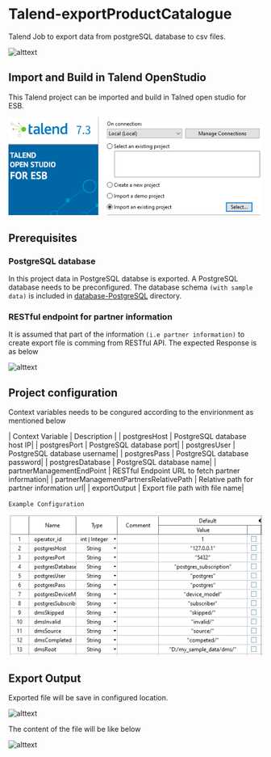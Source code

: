 # Talend-exportProductCatalogue
Talend Job to export data from postgreSQL database to csv files. 

![alttext](https://github.com/myTalendProjects/Talend-exportProductCatalogue/blob/main/images/TalendJob.PNG?raw=true)


## Import and Build in Talend OpenStudio
This Talend project can be imported and build in Talned open studio for ESB.

![alttext](./images/ImportProject.PNG?raw=true)

## Prerequisites

### PostgreSQL database
In this project data in PostgreSQL databse is exported. 
A PostgreSQL database needs to be preconfigured. The database schema `(with sample data)` is included in [database-PostgreSQL](./main/database_PostgreSQL) directory.

### RESTful endpoint for partner information

It is assumed that part of the information `(i.e partner information)` to create export file is comming from RESTful API.
The expected Response is as below

![alttext](./images/partner-information.PNG?raw=true)

## Project configuration

Context variables needs to be congured according to the envirionment as mentioned below

| Context Variable | Description  |
| postgresHost | PostgreSQL database host IP| 
| postgresPort | PostgreSQL database port| 
| postgresUser | PostgreSQL database username| 
| postgresPass | PostgreSQL database password| 
| postgresDatabase | PostgreSQL database name| 
| partnerManagementEndPoint | RESTful Endpoint URL to fetch partner information| 
| partnerManagementPartnersRelativePath | Relative path for partner information url| 
| exportOutput | Export file path with file name| 

`Example Configuration`

![alttext](./images/Talend-context-Var.PNG?raw=true)


## Export Output

Exported file will be save in configured location.

![alttext](./images/Talend-exportFile.PNG?raw=true)

The content of the file will be like below

![alttext](./images/csvContent.PNG?raw=true)







